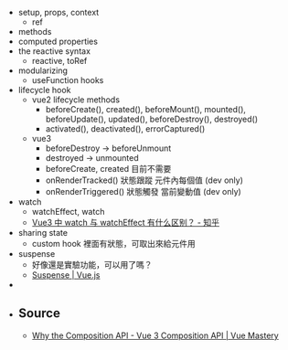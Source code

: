 - setup, props, context
	- ref
- methods
- computed properties
- the reactive syntax
	- reactive, toRef
- modularizing
	- useFunction hooks
- lifecycle hook
	- vue2 lifecycle methods
		- beforeCreate(), created(), beforeMount(), mounted(), beforeUpdate(), updated(), beforeDestroy(), destroyed()
		- activated(), deactivated(), errorCaptured()
	- vue3
		- beforeDestroy -> beforeUnmount
		- destroyed -> unmounted
		- beforeCreate, created 目前不需要
		- onRenderTracked() 狀態跟蹤 元件內每個值 (dev only)
		- onRenderTriggered() 狀態觸發 當前變動值 (dev only)
- watch
	- watchEffect, watch
	- [Vue3 中 watch 与 watchEffect 有什么区别？ - 知乎](https://www.zhihu.com/question/462378193)
- sharing state
	- custom hook 裡面有狀態，可取出來給元件用
- suspense
	- 好像還是實驗功能，可以用了嗎？
	- [Suspense | Vue.js](https://vuejs.org/guide/built-ins/suspense.html#suspense)
-
- ## Source
	- [Why the Composition API - Vue 3 Composition API | Vue Mastery](https://www.vuemastery.com/courses/vue-3-essentials/why-the-composition-api/)